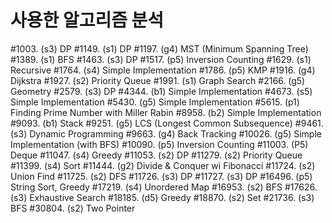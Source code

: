 # 사용한 알고리즘 분석

#1003. (s3) DP
#1149. (s1) DP
#1197. (g4) MST (Minimum Spanning Tree)
#1389. (s1) BFS
#1463. (s3) DP
#1517. (p5) Inversion Counting
#1629. (s1) Recursive
#1764. (s4) Simple Implementation
#1786. (p5) KMP
#1916. (g4) Dijkstra
#1927. (s2) Priority Queue
#1991. (s1) Graph Search
#2166. (g5) Geometry
#2579. (s3) DP
#4344. (b1) Simple Implementation
#4673. (s5) Simple Implementation
#5430. (g5) Simple Implementation
#5615. (p1) Finding Prime Number with Miller Rabin
#8958. (b2) Simple Implementation
#9093. (b1) Stack
#9251. (g5) LCS (Longest Common Subsequence)
#9461. (s3) Dynamic Programming
#9663. (g4) Back Tracking
#10026. (g5) Simple Implementation (with BFS)
#10090. (p5) Inversion Counting
#11003. (P5) Deque
#11047. (s4) Greedy
#11053. (s2) DP
#11279. (s2) Priority Queue
#11399. (s4) Sort
#11444. (g2) Divide & Conquer wi Fibonacci
#11724. (s2) Union Find
#11725. (s2) DFS
#11726. (s3) DP
#11727. (s3) DP
#16496. (p5) String Sort, Greedy
#17219. (s4) Unordered Map
#16953. (s2) BFS
#17626. (s3) Exhaustive Search
#18185. (d5) Greedy
#18870. (s2) Set
#21736. (s3) BFS
#30804. (s2) Two Pointer
